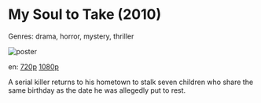 # My Soul to Take (2010)

Genres: drama, horror, mystery, thriller

![poster](http://image.tmdb.org/t/p/w500/96LAzRlBdYyajKRZroLnae9qrpX.jpg)

en:
  [720p](magnet:?xt=urn:btih:FE7AE9D7EDEE3FDDD75B919F70A1C4637037A6DC&tr=udp://glotorrents.pw:6969/announce&tr=udp://tracker.opentrackr.org:1337/announce&tr=udp://torrent.gresille.org:80/announce&tr=udp://tracker.openbittorrent.com:80&tr=udp://tracker.coppersurfer.tk:6969&tr=udp://tracker.leechers-paradise.org:6969&tr=udp://p4p.arenabg.ch:1337&tr=udp://tracker.internetwarriors.net:1337)
  [1080p](magnet:?xt=urn:btih:EDFDC0DEA58BAFF38DDEF83A1DD83359C257E7ED&tr=udp://glotorrents.pw:6969/announce&tr=udp://tracker.opentrackr.org:1337/announce&tr=udp://torrent.gresille.org:80/announce&tr=udp://tracker.openbittorrent.com:80&tr=udp://tracker.coppersurfer.tk:6969&tr=udp://tracker.leechers-paradise.org:6969&tr=udp://p4p.arenabg.ch:1337&tr=udp://tracker.internetwarriors.net:1337)
  


A serial killer returns to his hometown to stalk seven children who share the same birthday as the date he was allegedly put to rest.